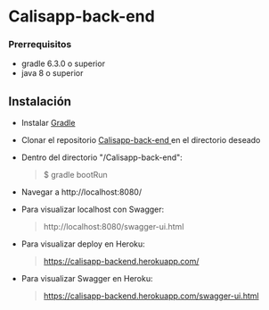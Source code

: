 # Calisapp-back-end

### Prerrequisitos

+ gradle 6.3.0 o superior
+ java 8 o superior

## Instalación

- Instalar [ Gradle ][1]  

- Clonar el repositorio [ Calisapp-back-end ][2]  en el directorio deseado  

- Dentro del directorio "/Calisapp-back-end":
    > $ gradle bootRun

- Navegar a http://localhost:8080/

- Para visualizar localhost con Swagger:

    > http://localhost:8080/swagger-ui.html

- Para visualizar deploy en Heroku:

    > https://calisapp-backend.herokuapp.com/

- Para visualizar Swagger en Heroku:

    >  https://calisapp-backend.herokuapp.com/swagger-ui.html


[1]: https://gradle.org/install/
[2]: https://github.com/CesarPZ/Calisapp-back-end
